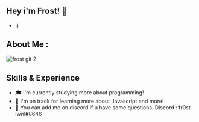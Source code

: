 ## Hey i'm Frost! 👋
* :)

## About Me :

![frost git 2](https://cdn.discordapp.com/attachments/805554377745235974/1113754575225225246/Blue_and_White_Abstract_Technology_LinkedIn_Banner_1.gif)


## Skills & Experience
* 🎓  I'm currently studying more about programming!
* 🌱  I'm on track for learning more about Javascript and more!
* 💎  You can add me on discord if u have some questions. Discord : fr0st-iwnl#8646


